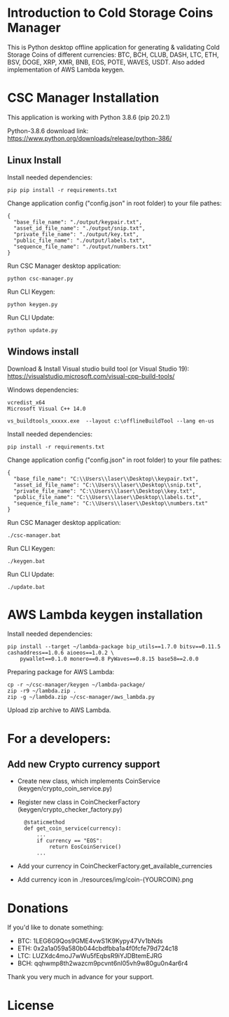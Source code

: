 # Introduction to Cold Storage Coins Manager

This is Python desktop offline application for generating & validating Cold Storage Coins of different currencies: BTC, BCH, CLUB, DASH, LTC, ETH, BSV, DOGE, XRP, XMR, BNB, EOS, POTE, WAVES, USDT. Also added implementation of AWS Lambda keygen.

# CSC Manager Installation

This application is working with Python 3.8.6 (pip 20.2.1)

Python-3.8.6 download link: https://www.python.org/downloads/release/python-386/

## Linux Install

Install needed dependencies:

    pip pip install -r requirements.txt
    
Change application config ("config.json" in root folder) to your file pathes:
    
    {
      "base_file_name": "./output/keypair.txt",
      "asset_id_file_name": "./output/snip.txt",
      "private_file_name": "./output/key.txt",
      "public_file_name": "./output/labels.txt",
      "sequence_file_name": "./output/numbers.txt"
    }
    
Run CSC Manager desktop application:

    python csc-manager.py
    
Run CLI Keygen:

    python keygen.py
    
Run CLI Update:

    python update.py
    
## Windows install

Download & Install Visual studio build tool (or Visual Studio 19): https://visualstudio.microsoft.com/visual-cpp-build-tools/

Windows dependencies:
    
    vcredist_x64
    Microsoft Visual C++ 14.0

    vs_buildtools_xxxxx.exe  --layout c:\offlineBuildTool --lang en-us
    
Install needed dependencies:

    pip install -r requirements.txt
    
Change application config ("config.json" in root folder) to your file pathes:

    {
      "base_file_name": "C:\\Users\\laser\\Desktop\\keypair.txt",
      "asset_id_file_name": "C:\\Users\\laser\\Desktop\\snip.txt",
      "private_file_name": "C:\\Users\\laser\\Desktop\\key.txt",
      "public_file_name": "C:\\Users\\laser\\Desktop\\labels.txt",
      "sequence_file_name": "C:\\Users\\laser\\Desktop\\numbers.txt"
    }
    
Run CSC Manager desktop application:

    ./csc-manager.bat
    
Run CLI Keygen:

    ./keygen.bat
    
Run CLI Update:

    ./update.bat

# AWS Lambda keygen installation
    
Install needed dependencies:
    
    pip install --target ~/lambda-package bip_utils==1.7.0 bitsv==0.11.5 cashaddress==1.0.6 aioeos==1.0.2 \
        pywallet==0.1.0 monero==0.8 PyWaves==0.8.15 base58==2.0.0
        
Preparing package for AWS Lambda:

    cp -r ~/csc-manager/keygen ~/lambda-package/
    zip -r9 ~/lambda.zip .
    zip -g ~/lambda.zip ~/csc-manager/aws_lambda.py
    
Upload zip archive to AWS Lambda.

# For a developers:

## Add new Crypto currency support
    
* Create new class, which implements CoinService (keygen/crypto_coin_service.py)
* Register new class in CoinCheckerFactory (keygen/crypto_checker_factory.py)

        @staticmethod
        def get_coin_service(currency):
            ...
            if currency == "EOS":
                return EosCoinService() 
            ...
* Add your currency in CoinCheckerFactory.get_available_currencies
* Add currency icon in ./resources/img/coin-{YOURCOIN}.png
    
# Donations

If you'd like to donate something:

* BTC: 1LEG6G9Qos9GME4vwS1K9Kypy47Vv1bNds
* ETH: 0x2a1a059a580b044cbdfbba1a4f0fcfe79d724c18
* LTC: LUZXdc4moJ7wWu5fEqbsR9iYJDBtemEJRG
* BCH: qqhwmp8th2wazcm9pcvnt6nl05vh9w80gu0n4ar6r4

Thank you very much in advance for your support.

# License
